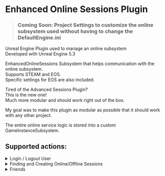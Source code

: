 # Enhanced Online Sessions Plugin

>### Coming Soon: Project Settings to customize the online subsystem used without having to change the DefaultEngine.ini

Unreal Engine Plugin used to manage an online subsystem <br>
Developed with Unreal Engine 5.3

EnhancedOnlineSessions Subsystem that helps communication with the online subsystem. <br>
Supports STEAM and EOS. <br>
Specific settings for EOS are also included.

Tired of the Advanced Sessions Plugin? <br>
This is the new one! <br>
Much more modular and should work right out of the box.

My goal was to make this plugin as modular as possible that it should work with any other project.

The entire online service logic is stored into a custom GameInstanceSubsystem.


## Supported actions:
<details>
  <summary>
    Login / Logout User
  </summary>
  <br>
    - Login/Logout to the online service with the given credentials. <br>
    - Required by EOS. <br>
    - Supports "Account Portal", "Developer", "External Auth", "Persistant Auth", and more.
</details>
<details>
  <summary>
    Finding and Creating Online/Offline Sessions
  </summary>
  <br>
    - Find sessions hosted in your online service. Or create a new one<br>
    - Supports LAN, Offline and Online sessions. <br>
    - Expanded Functionality for EOS (SEARCH_KEYWORDS, etc). <br>
</details>
<details>
  <summary>
    Friends
  </summary>
  <br>
    - Read the players friends list
</details>
